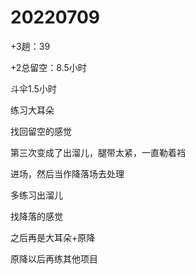 # 20220709

+3趟：39

+2总留空：8.5小时

斗伞1.5小时

练习大耳朵

找回留空的感觉

第三次变成了出溜儿，腿带太紧，一直勒着裆

进场，然后当作降落场去处理

多练习出溜儿

找降落的感觉

之后再是大耳朵+原降

原降以后再练其他项目
